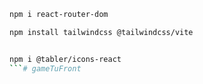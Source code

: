 ```bash
npm i react-router-dom

npm install tailwindcss @tailwindcss/vite


npm i @tabler/icons-react
```#   g a m e T u F r o n t  
 
